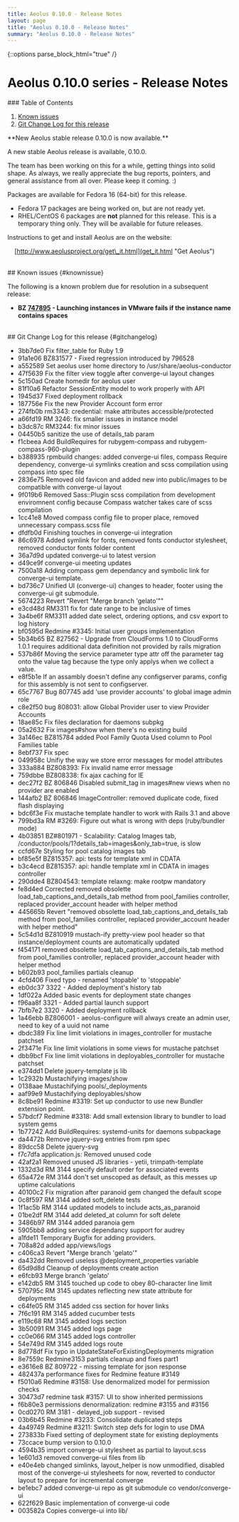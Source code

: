 ```yaml
---
title: Aeolus 0.10.0 - Release Notes
layout: page
title: "Aeolus 0.10.0 - Release Notes"
summary: "Aeolus 0.10.0 - Release Notes"
---
```

{::options parse_block_html="true" /}

Aeolus 0.10.0 series - Release Notes
====================================

<div class="page-listing">
### Table of Contents

1.  [Known issues](#knownissue "Known issue")
2.  [Git Change Log for this release](#gitchangelog "Git Change Log for this release")
</div>

<div class="section-grouping">
**New Aeolus stable release 0.10.0 is now available.**

A new stable Aeolus release is available, 0.10.0.

The team has been working on this for a while, getting things into solid
shape. As always, we really appreciate the bug reports, pointers, and
general assistance from all over. Please keep it coming. :)

Packages are available for Fedora 16 (64-bit) for this release.

-   Fedora 17 packages are being worked on, but are not ready yet.
-   RHEL/CentOS 6 packages are **not** planned for this release. This is
    a temporary thing only. They will be available for future releases.

Instructions to get and install Aeolus are on the website:

   
[http://www.aeolusproject.org/get\_it.html](get_it.html "Get Aeolus")
</div>
<br />

<div class="section-grouping">
## Known issues {#knownissue}

The following is a known problem due for resolution in a subsequent
release:

-   **BZ [747895](https://bugzilla.redhat.com/show_bug.cgi?id=831156) -
    Launching instances in VMware fails if the instance name contains
    spaces**
</div>
<br />

<div class="section-grouping">
## Git Change Log for this release {#gitchangelog}

-   3bb7de0 Fix filter\_table for Ruby 1.9
-   91a1e06 BZ831577 - Fixed regression introduced by 796528
-   a552589 Set aeolus user home directory to /usr/share/aeolus-conductor
-   47f5639 Fix the filter view toggle after converge-ui layout changes
-   5c150ad Create homedir for aeolus user
-   81f10a6 Refactor SessionEntity model to work properly with API
-   1945d37 Fixed deployment rollback
-   187756e Fix the new Provider Account form error
-   274fb0b rm3343: credential: make attributes accessible/protected
-   a66fd19 RM 3246: fix smaller issues in instance model
-   b3dc87c RM3244: fix minor issues
-   04450b5 sanitize the use of details\_tab param
-   f1cbeea Add BuildRequires for rubygem-compass and
    rubygem-compass-960-plugin
-   b388935 rpmbuild changes: added converge-ui files, compass Require
    dependency, converge-ui symlinks creation and scss compilation using
    compass into spec file
-   2836e75 Removed old favicon and added new into public/images to be
    compatible with converge-ui layout
-   9f019b6 Removed Sass::Plugin scss compilation from development
    enviromnent config because Compass watcher takes care of scss
    compilation
-   1cc41e8 Moved compass config file to proper place, removed
    unnecessary compass.scss file
-   dfdfb0d Finishing touches in converge-ui integration
-   86c6978 Added symlink for fonts, removed fonts conductor stylesheet,
    removed conductor fonts folder content
-   36a7d9d updated converge-ui to latest version
-   d49ce9f converge-ui meeting updates
-   7500a18 Adding compass gem dependancy and symbolic link for
    converge-ui template.
-   bd736c7 Unified UI (converge-ui) changes to header, footer using the
    converge-ui git submodule.
-   5674223 Revert "Revert "Merge branch 'gelato'""
-   e3cd48d RM3311 fix for date range to be inclusive of times
-   3a4be6f RM3311 added date select, ordering options, and csv export
    to log history
-   bf0595d Redmine \#3345: Initial user groups implementation
-   5b34b65 BZ 827562 - Upgrade from CloudForms 1.0 to CloudForms 1.0.1
    requires additional data definition not provided by rails migration
-   537b86f Moving the service parameter type attr off the parameter tag
    onto the value tag because the type only applys when we collect a
    value.
-   e8f5b1e If an assambly doesn't define any configserver params,
    config for this assembly is not sent to configserver.
-   65c7767 Bug 807745 add 'use provider accounts' to global image admin
    role
-   c8e2f50 bug 808031: allow Global Provider user to view Provider
    Accounts
-   18ae85c Fix files declaration for daemons subpkg
-   05a2632 Fix images\#show when there's no existing build
-   3a146ec BZ815784 added Pool Family Quota Used column to Pool
    Families table
-   8ebf737 Fix spec
-   049958c Unifiy the way we store error messages for model attributes
-   333a884 BZ808393: Fix invalid name error message
-   759dbbe BZ808338: fix ajax caching for IE
-   dec27f2 BZ 806846 Disabled submit\_tag in images\#new views when no
    provider are enabled
-   144afb2 BZ 806846 ImageController: removed duplicate code, fixed
    flash displaying
-   bdc6f3e Fix mustache template handler to work with Rails 3.1 and
    above
-   799bd3a RM \#3269: Figure out what is wrong with deps (ruby/bundler
    mode)
-   4b03851 BZ\#801971 - Scalability: Catalog Images tab,
    /conductor/pools/1?details\_tab=images&only\_tab=true, is slow
-   ccfd67e Styling for pool catalog images tab
-   bf85e5f BZ815357: api: tests for template xml in CDATA
-   b3c4ecd BZ815357: api: handle template xml in CDATA in images
    controller
-   290dde4 BZ804543: template relaxng: make rootpw mandatory
-   fe8d4ed Corrected removed obsolette
    load\_tab\_captions\_and\_details\_tab method from pool\_families
    controller, replaced provider\_account header with helper method
-   445665b Revert "removed obsolette
    load\_tab\_captions\_and\_details\_tab method from pool\_families
    controller, replaced provider\_account header with helper method"
-   5c54d1d BZ810919 mustach-ify pretty-view pool header so that
    instance/deployment counts are automatically updated
-   f454171 removed obsolette load\_tab\_captions\_and\_details\_tab
    method from pool\_families controller, replaced provider\_account
    header with helper method
-   b602b93 pool\_families partials cleanup
-   4cfd406 Fixed typo - renamed 'stopable' to 'stoppable'
-   eb0dc37 3322 - Added deployment's history tab
-   1df022a Added basic events for deployment state changes
-   f96aa8f 3321 - Added partial launch support
-   7bfb7e2 3320 - Added deployment rollback
-   1a46ebb BZ806001 - aeolus-configure will always create an admin
    user, need to key of a uuid not name
-   dbdc389 Fix line limit violations in images\_controller for mustache
    patchset
-   2f3471e Fix line limit violations in some views for mustache
    patchset
-   dbb9bcf Fix line limit violations in deployables\_controller for
    mustache patchset
-   e374dd1 Delete jquery-template js lib
-   1c2932b Mustachifying images/show
-   0138aae Mustachifying pools/\_deployments
-   aaf99e9 Mustachifying deployables/show
-   8c8be91 Redmine \#3319: Set up conductor to use new Bundler
    extension point.
-   57bdcf7 Redmine \#3318: Add small extension library to bundler to
    load system gems
-   1b77242 Add BuildRequires: systemd-units for daemons subpackage
-   da4472b Remove jquery-svg entries from rpm spec
-   89dcc58 Delete jquery-svg
-   f7c7dfa application.js: Removed unused code
-   42af2a1 Removed unused JS libraries - yetii, trimpath-template
-   1332d3d RM 3144 specify default order for associated events
-   65a472e RM 3144 don't set unscoped as default, as this messes up
    uptime calculations
-   40100c2 Fix migration after paranoid gem changed the default scope
-   0c8f597 RM 3144 added soft\_delete tests
-   1f1ac5b RM 3144 updated models to include acts\_as\_paranoid
-   01be2df RM 3144 add deleted\_at column for soft delete
-   3486b97 RM 3144 added paranoia gem
-   5905bb8 adding service dependancy support for audrey
-   a1fde11 Temporary Bugfix for adding providers.
-   708a82d added app/views/logs
-   c406ca3 Revert "Merge branch 'gelato'"
-   da432dd Removed useless @deployment\_properties variable
-   65d9d8d Cleanup of deployments create action
-   e6fcb93 Merge branch 'gelato'
-   e142db5 RM 3145 touched up code to obey 80-character line limit
-   570795c RM 3145 updates reflecting new state attribute for
    deployments
-   c64fe05 RM 3145 added css section for hover links
-   7f6c191 RM 3145 added cucumber tests
-   e119c68 RM 3145 added logs section
-   3b50091 RM 3145 added logs page
-   cc0e066 RM 3145 added logs controller
-   54e749d RM 3145 added logs route
-   8d778df Fix typo in UpdateStateForExistingDeployments migration
-   8e7559c Redmine3153 partials cleanup and fixes part1
-   e3616e8 BZ 809722 - missing template for json response
-   482437a performance fixes for Redmine feature \#3149
-   f5010a6 Redmine \#3158: Use denormalized model for permission checks
-   30473d7 redmine task \#3157: UI to show inherited permissions
-   f6b80e3 permissions denormalization: redmine \#3155 and \#3156
-   0cd0270 RM 3181 - delayed\_job support - revised
-   03b6b45 Redmine \#3233: Consolidate duplicated steps
-   4a49749 Redmine \#3211: Switch step defs for login to use DMA
-   273833b Fixed setting of deployment state for existing deployments
-   73ccace bump version to 0.10.0
-   4594b35 import converge-ui stylesheet as partial to layout.scss
-   1e601d3 removed converge-ui files from lib
-   e40e4eb changed simlinks, layout\_helper is now unmodified, disabled
    most of the converge-ui stylesheets for now, reverted to conductor
    layout to prepare for incremental converge
-   be1ebc7 added converge-ui repo as git submodule co
    vendor/converge-ui
-   622f629 Basic implementation of converge-ui code
-   003582a Copies converge-ui into lib/
</div>
